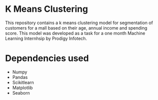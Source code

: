 # K Means Clustering
This repository contains a k means clustering model for segmentation of customers for a mall based on their age, annual income and spending score. This model was developed as a task for a one month Machine Learning Internhsip by Prodigy Infotech.

# Dependencies used
<ul>
  <li>Numpy</li>
  <li>Pandas</li>
  <li>Scikitlearn</li>
  <li>Matplotlib</li>
  <li>Seaborn</li>
</ul>
